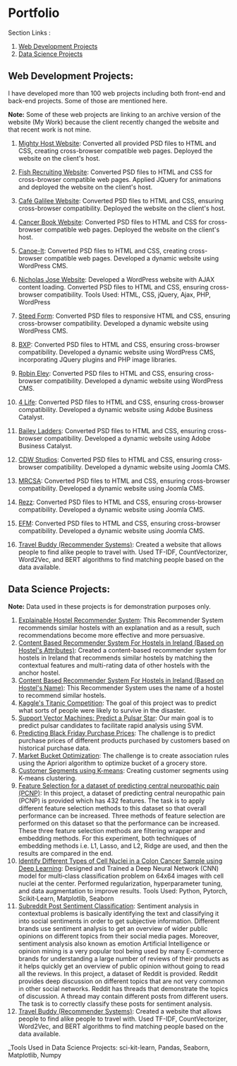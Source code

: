 # Portfolio

Section Links :

1. [Web Development Projects](https://github.com/shehzadahmedqureshi/portfolio/blob/master/README.md#web-development-projects)
2. [Data Science Projects](https://github.com/shehzadahmedqureshi/portfolio/blob/master/README.md#data-science-projects)

## Web Development Projects:

I have developed more than 100 web projects including both front-end and back-end projects. Some of those are mentioned here.

**Note:** Some of these web projects are linking to an archive version of the website (My Work) because the client recently changed the website and that recent work is not mine.

1. [Mighty Host Website](http://mightyhost.com.au/): Converted all provided PSD files to HTML and CSS, creating cross-browser compatible web pages. Deployed the website on the client's host.

2. [Fish Recruiting Website](http://fishrecruiting.com.au/): Converted PSD files to HTML and CSS for cross-browser compatible web pages. Applied JQuery for animations and deployed the website on the client's host.

3. [Café Galilee Website](http://cafe-galilee.com/): Converted PSD files to HTML and CSS, ensuring cross-browser compatibility. Deployed the website on the client's host.

4. [Cancer Book Website](https://web.archive.org/web/20130507031825/http://cancerwhatnow.com.au/): Converted PSD files to HTML and CSS for cross-browser compatible web pages. Deployed the website on the client's host.

5. [Canoe-It](https://web.archive.org/web/20140518143442/http://www.canoeit.com.au/): Converted PSD files to HTML and CSS, creating cross-browser compatible web pages. Developed a dynamic website using WordPress CMS.

6. [Nicholas Jose Website](http://www.nicholasjose.com.au/): Developed a WordPress website with AJAX content loading. Converted PSD files to HTML and CSS, ensuring cross-browser compatibility. Tools Used: HTML, CSS, jQuery, Ajax, PHP, WordPress

7. [Steed Form](https://web.archive.org/web/20141218093624/http://steedform.com/): Converted PSD files to responsive HTML and CSS, ensuring cross-browser compatibility. Developed a dynamic website using WordPress CMS.

8. [BXP](https://web.archive.org/web/20170219165651/http://www.bxpinternational.com.au/): Converted PSD files to HTML and CSS, ensuring cross-browser compatibility. Developed a dynamic website using WordPress CMS, incorporating JQuery plugins and PHP image libraries.

9. [Robin Eley](https://web.archive.org/web/20140722064229/https://www.robineley.com/): Converted PSD files to HTML and CSS, ensuring cross-browser compatibility. Developed a dynamic website using WordPress CMS.

10. [4 Life](https://web.archive.org/web/20120222005048/http://4lifetraining.com.au/): Converted PSD files to HTML and CSS, ensuring cross-browser compatibility. Developed a dynamic website using Adobe Business Catalyst.

11. [Bailey Ladders](https://web.archive.org/web/20120229233712/https://www.baileyladders.com.au/): Converted PSD files to HTML and CSS, ensuring cross-browser compatibility. Developed a dynamic website using Adobe Business Catalyst.

12. [CDW Studios](https://web.archive.org/web/20150106012017/https://cdwstudios.com/): Converted PSD files to HTML and CSS, ensuring cross-browser compatibility. Developed a dynamic website using Joomla CMS.

13. [MRCSA](https://web.archive.org/web/20150227052234/http://mrcsa.com.au/): Converted PSD files to HTML and CSS, ensuring cross-browser compatibility. Developed a dynamic website using Joomla CMS.

14. [Rezz](https://web.archive.org/web/20140315203850/https://www.rezz.com.au/): Converted PSD files to HTML and CSS, ensuring cross-browser compatibility. Developed a dynamic website using Joomla CMS.

15. [EFM](https://web.archive.org/web/20130424094845/https://efm.net.au/): Converted PSD files to HTML and CSS, ensuring cross-browser compatibility. Developed a dynamic website using Joomla CMS.

16. [Travel Buddy (Recommender Systems)](https://github.com/shehzadahmedqureshi/portfolio/blob/master/Recommender_System_Models.ipynb): Created a website that allows people to find alike people to travel with. Used TF-IDF, CountVectorizer, Word2Vec, and BERT algorithms to find matching people based on the data available.

## Data Science Projects:

**Note:** Data used in these projects is for demonstration purposes only.

1. [Explainable Hostel Recommender System](https://github.com/shehzadahmedqureshi/portfolio/blob/master/Explainable_Hostel_Recommender_System.ipynb): This Recommender System recommends similar hostels with an explanation and as a result, such recommendations become more effective and more persuasive.
2. [Content Based Recommender System For Hostels in Ireland (Based on Hostel's Attributes)](https://github.com/shehzadahmedqureshi/portfolio/blob/master/Hostel_Recommender_System.ipynb): Created a content-based recommender system for hostels in Ireland that recommends similar hostels by matching the contextual features and multi-rating data of other hostels with the anchor hostel.
3. [Content Based Recommender System For Hostels in Ireland (Based on Hostel's Name)](https://github.com/shehzadahmedqureshi/portfolio/blob/master/hostel_recommender_system_based_on_hostel_name.ipynb): This Recommender System uses the name of a hostel to recommend similar hostels.
4. [Kaggle's Titanic Competition](https://github.com/shehzadahmedqureshi/portfolio/blob/master/titanic/titanic.ipynb): The goal of this project was to predict what sorts of people were likely to survive in the disaster.
5. [Support Vector Machines: Predict a Pulsar Star](https://github.com/shehzadahmedqureshi/portfolio/blob/master/pulsar_star/support_vector_machines.ipynb): Our main goal is to predict pulsar candidates to facilitate rapid analysis using SVM.
6. [Predicting Black Friday Purchase Prices](https://github.com/shehzadahmedqureshi/portfolio/blob/master/black_friday/black_friday.ipynb): The challenge is to predict purchase prices of different products purchased by customers based on historical purchase data.
7. [Market Bucket Optimization](https://github.com/shehzadahmedqureshi/portfolio/blob/master/association_rule_learning/apriori_groceries.ipynb): The challenge is to create association rules using the Apriori algorithm to optimize bucket of a grocery store.
8. [Customer Segments using K-means](https://github.com/shehzadahmedqureshi/portfolio/blob/master/kmeans_clustering/customer_segments_kmeans.ipynb): Creating customer segments using K-means clustering.
9. [Feature Selection for a dataset of predicting central neuropathic pain (PCNP)](https://github.com/shehzadahmedqureshi/portfolio/blob/master/ml-feature-selection/fs.ipynb): In this project, a dataset of predicting central neuropathic pain (PCNP) is provided which has 432 features. The task is to apply different feature selection methods to this dataset so that overall performance can be increased. Three methods of feature selection are performed on this dataset so that the performance can be increased. These three feature selection methods are filtering wrapper and embedding methods. For this experiment, both techniques of embedding methods i.e. L1, Lasso, and L2, Ridge are used, and then the results are compared in the end.
10. [Identify Different Types of Cell Nuclei in a Colon Cancer Sample using Deep Learning](https://www.kaggle.com/shahzadqureshi/competitions): Designed and Trained a Deep Neural Network (CNN) model for multi‑class classification problem on 64x64 images with cell nuclei at the center. Performed regularization, hyperparameter tuning, and data augmentation to improve results. Tools Used: Python, Pytorch, Scikit‑Learn, Matplotlib, Seaborn
11. [Subreddit Post Sentiment Classification](https://github.com/shehzadahmedqureshi/portfolio/blob/master/post-sentiment-classification/psc.ipynb): Sentiment analysis in contextual problems is basically identifying the text and classifying it into social sentiments in order to get subjective information. Different brands use sentiment analysis to get an overview of wider public opinions on different topics from their social media pages. Moreover, sentiment analysis also known as emotion Artificial Intelligence or opinion mining is a very popular tool being used by many E-commerce brands for understanding a large number of reviews of their products as it helps quickly get an overview of public opinion without going to read all the reviews. In this project, a dataset of Reddit is provided. Reddit provides deep discussion on different topics that are not very common in other social networks. Reddit has threads that demonstrate the topics of discussion. A thread may contain different posts from different users. The task is to correctly classify these posts for sentiment analysis.
12. [Travel Buddy (Recommender Systems)](https://github.com/shehzadahmedqureshi/portfolio/blob/master/Recommender_System_Models.ipynb): Created a website that allows people to find alike people to travel with. Used TF-IDF, CountVectorizer, Word2Vec, and BERT algorithms to find matching people based on the data available.

_Tools Used in Data Science Projects: sci-kit-learn, Pandas, Seaborn, Matplotlib, Numpy
